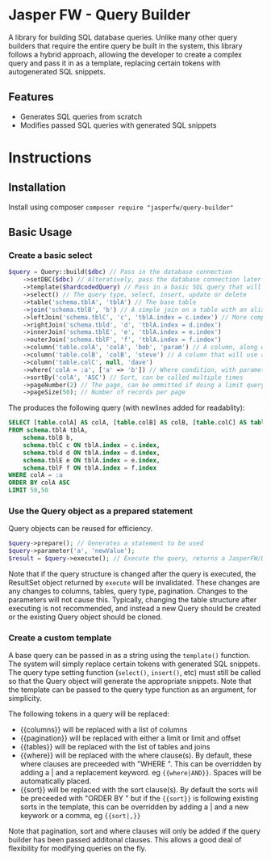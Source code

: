 # Jasper FW - Query Builder

A library for building SQL database queries. Unlike many other query builders that require the entire query be built in
the system, this library follows a hybrid approach, allowing the developer to create a complex query and pass it in as
a template, replacing certain tokens with autogenerated SQL snippets.

## Features

- Generates SQL queries from scratch
- Modifies passed SQL queries with generated SQL snippets

# Instructions

## Installation
Install using composer `composer require "jasperfw/query-builder"`

## Basic Usage
### Create a basic select
```php
$query = Query::build($dbc) // Pass in the database connection
    ->setDBC($dbc) // Alteratively, pass the database connection later
    ->template($hardcodedQuery) // Pass in a basic SQL query that will be modified
    ->select() // The query type, select, insert, update or delete
    ->table('schema.tblA', 'tblA') // The base table
    ->join('schema.tblB', 'b') // A simple join on a table with an alias
    ->leftJoin('schema.tblC', 'c', 'tblA.index = c.index') // More complex join with condition
    ->rightJoin('schema.tbld', 'd', 'tblA.index = d.index')
    ->innerJoin('schema.tblE', 'e', 'tblA.index = e.index')
    ->outerJoin('schema.tblF', 'f', 'tblA.index = f.index')
    ->column('table.colA', 'colA', 'bob', 'param') // A column, along with a parameter
    ->column('table.colB', 'colB', 'steve') // A column that will use a default parameter name
    ->column('table.colC', null, 'dave')
    ->where('colA = :a', ['a' => 'b']) // Where condition, with parameters
    ->sortBy('colA', 'ASC') // Sort, can be called multiple times
    ->pageNumber(2) // The page, can be ommitted if doing a limit query
    ->pageSize(50); // Number of records per page
```

The produces the following query (with newlines added for readablity):
```sql
SELECT [table.colA] AS colA, [table.colB] AS colB, [table.colC] AS table.colC 
FROM schema.tblA tblA,
    schema.tblB b, 
    schema.tblC c ON tblA.index = c.index, 
    schema.tbld d ON tblA.index = d.index, 
    schema.tblE e ON tblA.index = e.index, 
    schema.tblF f ON tblA.index = f.index 
WHERE colA = :a
ORDER BY colA ASC
LIMIT 50,50
```

### Use the Query object as a prepared statement
Query objects can be reused for efficiency.
```php
$query->prepare(); // Generates a statement to be used
$query->parameter('a', 'newValue');
$result = $query->execute(); // Execute the query, returns a JasperFW/DataAccess/ResultSet::ResultSet object
```
Note that if the query structure is changed after the query is executed, the ResultSet object returned by `execute` will
be invalidated. These changes are any changes to columns, tables, query type, pagination. Changes to the parameters will
not cause this. Typically, changing the table structure after executing is not recommended, and instead a new Query
should be created or the existing Query object should be cloned.

### Create a custom template
A base query can be passed in as a string using the `template()` function. The system will simply replace certain tokens
with generated SQL snippets. The query type setting function (`select()`, `insert()`, etc) must still be called so that
the Query object will generate the appropriate snippets. Note that the template can be passed to the query type function
as an argument, for simplicity.

The following tokens in a query will be replaced:

- {{columns}} will be replaced with a list of columns
- {{pagination}} will be replaced with either a limit or limit and offset
- {{tables}} will be replaced with the list of tables and joins
- {{where}} will be replaced with the where clause(s). By default, these where clauses are preceeded with "WHERE ". This
can be overridden by adding a | and a replacement keyword. eg `{{where|AND}}`. Spaces will be automatically placed.
- {{sort}} will be replaced with the sort clause(s). By default the sorts will be preceeded with "ORDER BY " but if the
`{{sort}}` is following existing sorts in the template, this can be overridden by adding a | and a new keywork or a
comma, eg `{{sort|,}}`

Note that pagination, sort and where clauses will only be added if the query builder has been passed additonal clauses.
This allows a good deal of flexibility for modifying queries on the fly.